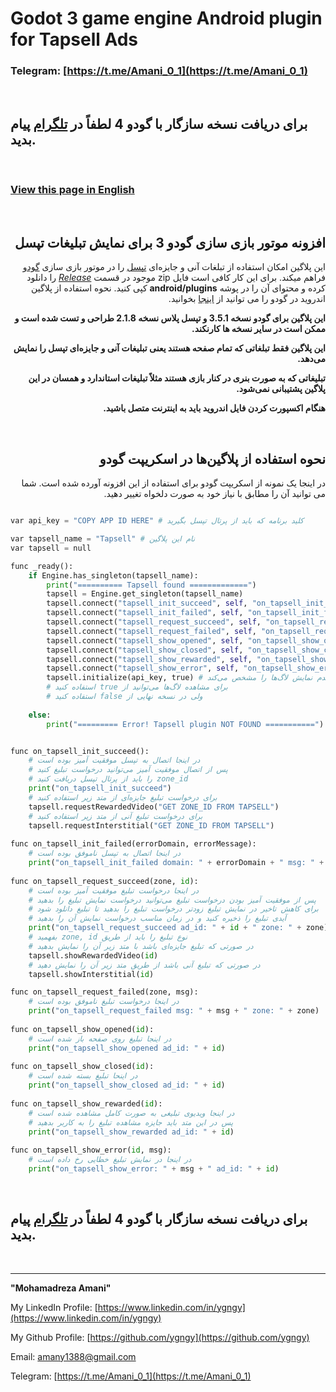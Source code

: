 # Godot 3 game engine Android plugin for Tapsell Ads


### Telegram: [https://t.me/Amani_0_1](https://t.me/Amani_0_1)

<br>

## برای دریافت نسخه سازگار با گودو 4 لطفاً در [تلگرام](https://t.me/Amani_0_1) پیام بدید.

<br>

### [View this page in English](README_EN.md)


<br>

<div dir="rtl">

## افزونه موتور بازی سازی گودو 3 برای نمایش تبلیغات تپسل

 
این پلاگین امکان استفاده از تبلغات آنی و جایزه‌ای   [تپسل](https://tapsell.ir) را در موتور بازی سازی [گودو](https://godotengine.org) فراهم میکند.
برای این کار کافی است فایل zip موجود در قسمت [*Release*](https://github.com/ygngy/godot-tapsell/releases) را دانلود کرده و محتوای آن را در پوشه **android/plugins** کپی کنید. نحوه استفاده از پلاگین اندروید در گودو را می توانید از [اینجا](https://docs.godotengine.org/en/stable/tutorials/plugins/android/android_plugin.html#loading-and-using-an-android-plugin) بخوانید.


**این پلاگین برای گودو نسخه 3.5.1 و تپسل پلاس نسخه 2.1.8 طراحی و تست شده است و ممکن است در سایر نسخه ها کارنکند.**


**این پلاگین فقط تبلغاتی که تمام صفحه هستند یعنی تبلیغات آنی و جایزه‌ای تپسل را نمایش می‌دهد.**


**تبلیغاتی که به صورت بنری در کنار بازی هستند مثلاً تبلیغات استاندارد و همسان در این پلاگین پشتیبانی نمی‌شود.**


**هنگام اکسپورت کردن فایل اندروید باید به اینترنت متصل باشید.**

<br>

## نحوه استفاده از پلاگین‌ها در اسکریپت گودو 

در اینجا یک نمونه از اسکریپت گودو برای استفاده از این افزونه آورده شده است. شما می توانید آن را مطابق با نیاز خود به صورت دلخواه تغییر دهید.

</div>

```python

var api_key = "COPY APP ID HERE" # کلید برنامه که باید از پرتال تپسل بگیرید

var tapsell_name = "Tapsell" # نام این پلاگین
var tapsell = null

func _ready():
	if Engine.has_singleton(tapsell_name):
		print("========== Tapsell found =============")
		tapsell = Engine.get_singleton(tapsell_name)
		tapsell.connect("tapsell_init_succeed", self, "on_tapsell_init_succeed") # ()
		tapsell.connect("tapsell_init_failed", self, "on_tapsell_init_failed")   # (errorDomain, errorMessage)
		tapsell.connect("tapsell_request_succeed", self, "on_tapsell_request_succeed") # (zone, advertise_id)
		tapsell.connect("tapsell_request_failed", self, "on_tapsell_request_failed") # (zone, errorMessage)
		tapsell.connect("tapsell_show_opened", self, "on_tapsell_show_opened") # (advertise_id)
		tapsell.connect("tapsell_show_closed", self, "on_tapsell_show_closed") # (advertise_id)
		tapsell.connect("tapsell_show_rewarded", self, "on_tapsell_show_rewarded") # (advertise_id)
		tapsell.connect("tapsell_show_error", self, "on_tapsell_show_error") # (advertise_id, errorMessage)
		tapsell.initialize(api_key, true) # پارامتر اول کلید برنامه و پارامتر دوم نمایش یا عدم نمایش لاگ‌ها را مشخص می‌کند
		# استفاده کنید true برای مشاهده لاگ‌ها می‌توانید از
		# استفاده کنید false ولی در نسخه نهایی از
	
	else:
		print("========= Error! Tapsell plugin NOT FOUND ===========")


func on_tapsell_init_succeed():
	# در اینجا اتصال به تپسل موفقیت آمیز بوده است
	# پس از اتصال موفقیت آمیز می‌توانید درخواست تبلیغ کنید
	# را باید از پرتال تپسل دریافت کنید zone_id
	print("on_tapsell_init_succeed")
	# برای درخواست تبلیغ جایزه‌ای از متد زیر استفاده کنید
	tapsell.requestRewardedVideo("GET ZONE_ID FROM TAPSELL")
	# برای درخواست تبلیغ آنی از متد زیر استفاده کنید
	tapsell.requestInterstitial("GET ZONE_ID FROM TAPSELL")
	
func on_tapsell_init_failed(errorDomain, errorMessage):
	# در اینجا اتصال به تپسل ناموفق بوده است
	print("on_tapsell_init_failed domain: " + errorDomain + " msg: " + errorMessage)
	
func on_tapsell_request_succeed(zone, id):
	# در اینجا درخواست تبلیغ موفقیت آمیز بوده است
	# پس از موفقیت آمیز بودن درخواست تبلیغ می‌توانید درخواست نمایش تبلیغ را بدهید
	# برای کاهش تاخیر در نمایش تبلیغ زودتر درخواست تبلیغ را بدهید تا تبلیغ دانلود شود
	# آیدی تبلیغ را ذخیره کنید و در زمان مناسب درخواست نمایش آن را بدهید
	print("on_tapsell_request_succeed ad_id: " + id + " zone: " + zone)
	# بفهمید zone, id نوع تبلیغ را باید از طریق
	# در صورتی که تبلیغ جایزه‌ای باشد با متد زیر آن را نمایش بدهید
	tapsell.showRewardedVideo(id)
	# در صورتی که تبلیغ آنی باشد از طریق متد زیر آن را نمایش دهید
	tapsell.showInterstitial(id)

func on_tapsell_request_failed(zone, msg):
	# در اینجا درخواست تبلیغ ناموفق بوده است
	print("on_tapsell_request_failed msg: " + msg + " zone: " + zone)
	
func on_tapsell_show_opened(id):
	# در اینجا تبلیغ روی صفحه باز شده است
	print("on_tapsell_show_opened ad_id: " + id)	
	
func on_tapsell_show_closed(id):
	# در اینحا تبلیغ بسته شده است
	print("on_tapsell_show_closed ad_id: " + id)	
	
func on_tapsell_show_rewarded(id):
	# در اینجا ویدیوی تبلیغی به صورت کامل مشاهده شده است
	# پس در این متد باید جایزه مشاهده تبلیغ را به کاربر بدهید
	print("on_tapsell_show_rewarded ad_id: " + id)	
	
func on_tapsell_show_error(id, msg):
	# در اینجا در نمایش تبلیغ خطایی رخ داده است
	print("on_tapsell_show_error: " + msg + " ad_id: " + id)		


```

<br>

## برای دریافت نسخه سازگار با گودو 4 لطفاً در [تلگرام](https://t.me/Amani_0_1) پیام بدید.

<br>

---------------------------------------------------------------------------


**"Mohamadreza Amani"**  

My LinkedIn Profile: [https://www.linkedin.com/in/ygngy](https://www.linkedin.com/in/ygngy)

My Github Profile: [https://github.com/ygngy](https://github.com/ygngy)  

Email:  [amany1388@gmail.com](mailto:amany1388@gmail.com)

Telegram: [https://t.me/Amani_0_1](https://t.me/Amani_0_1)